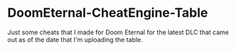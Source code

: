 # DoomEternal-CheatEngine-Table
Just some cheats that I made for Doom Eternal for the latest DLC that came out as of the date that I'm uploading the table.
